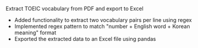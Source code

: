 Extract TOEIC vocabulary from PDF and export to Excel

- Added functionality to extract two vocabulary pairs per line using regex
- Implemented regex pattern to match "number + English word + Korean meaning" format
- Exported the extracted data to an Excel file using pandas